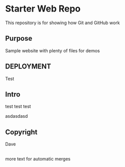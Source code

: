 # Starter Web Repo

This repository is for showing how Git and GitHub work

## Purpose

Sample website with plenty of files for demos

## DEPLOYMENT

Test


## Intro

test test test

asdasdasd

## Copyright
Dave

##
more text for automatic merges
